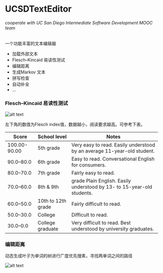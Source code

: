 # UCSDTextEditor
###### cooperate with UC San Diego Intermediate Software Development MOOC team

一个功能丰富的文本编辑器
* 加载外部文本
* Flesch–Kincaid 易读性测试
* 编辑距离
* 生成Markov 文本
* 拼写检查
* 自动补全
* ...


### Flesch–Kincaid 易读性测试
![alt text](https://github.com/Arthur-Lanc/UCSDTextEditor/blob/master/Flesch–Kincaid.png)

左下角的数值为Flesch index值，数据越小，阅读要求越高。可参考下表。

Score | School level | Notes
------------ | ------------- | -------------
100.00-90.00 |	5th grade |	Very easy to read. Easily understood by an average 11-year-old student.
90.0–80.0 |	6th grade |	Easy to read. Conversational English for consumers.
80.0–70.0 |	7th grade |	Fairly easy to read.
70.0–60.0 |	8th & 9th | grade	Plain English. Easily understood by 13- to 15-year-old students.
60.0–50.0 |	10th to 12th grade |	Fairly difficult to read.
50.0–30.0 |	College |	Difficult to read.
30.0–0.0 |	College graduate |	Very difficult to read. Best understood by university graduates.


### 编辑距离
动态生成叶子为单词的树进行广度优先搜素，寻找两单词之间的路径

![alt text](https://github.com/Arthur-Lanc/UCSDTextEditor/blob/master/wordpath.png)
